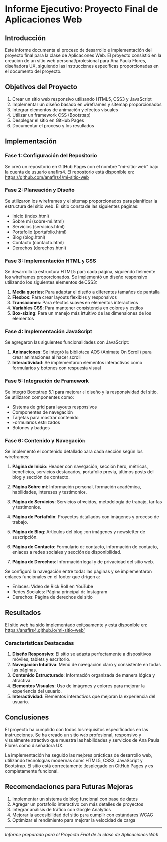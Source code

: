 # Informe Ejecutivo: Proyecto Final de Aplicaciones Web

## Introducción

Este informe documenta el proceso de desarrollo e implementación del proyecto final para la clase de Aplicaciones Web. El proyecto consistió en la creación de un sitio web personal/profesional para Ana Paula Flores, diseñadora UX, siguiendo las instrucciones específicas proporcionadas en el documento del proyecto.

## Objetivos del Proyecto

1. Crear un sitio web responsivo utilizando HTML5, CSS3 y JavaScript
2. Implementar un diseño basado en wireframes y sitemap proporcionados
3. Integrar elementos de animación y efectos visuales
4. Utilizar un framework CSS (Bootstrap)
5. Desplegar el sitio en GitHub Pages
6. Documentar el proceso y los resultados

## Implementación

### Fase 1: Configuración del Repositorio

Se creó un repositorio en GitHub Pages con el nombre "mi-sitio-web" bajo la cuenta de usuario anaflrs4. El repositorio está disponible en: https://github.com/anaflrs4/mi-sitio-web

### Fase 2: Planeación y Diseño

Se utilizaron los wireframes y el sitemap proporcionados para planificar la estructura del sitio web. El sitio consta de las siguientes páginas:

- Inicio (index.html)
- Sobre mí (sobre-mi.html)
- Servicios (servicios.html)
- Portafolio (portafolio.html)
- Blog (blog.html)
- Contacto (contacto.html)
- Derechos (derechos.html)

### Fase 3: Implementación HTML y CSS

Se desarrolló la estructura HTML5 para cada página, siguiendo fielmente los wireframes proporcionados. Se implementó un diseño responsivo utilizando los siguientes elementos de CSS3:

1. **Media queries**: Para adaptar el diseño a diferentes tamaños de pantalla
2. **Flexbox**: Para crear layouts flexibles y responsivos
3. **Transiciones**: Para efectos suaves en elementos interactivos
4. **Variables CSS**: Para mantener consistencia en colores y estilos
5. **Box-sizing**: Para un manejo más intuitivo de las dimensiones de los elementos

### Fase 4: Implementación JavaScript

Se agregaron las siguientes funcionalidades con JavaScript:

1. **Animaciones**: Se integró la biblioteca AOS (Animate On Scroll) para crear animaciones al hacer scroll
2. **Interactividad**: Se implementaron elementos interactivos como formularios y botones con respuesta visual

### Fase 5: Integración de Framework

Se integró Bootstrap 5.1 para mejorar el diseño y la responsividad del sitio. Se utilizaron componentes como:

- Sistema de grid para layouts responsivos
- Componentes de navegación
- Tarjetas para mostrar contenido
- Formularios estilizados
- Botones y badges

### Fase 6: Contenido y Navegación

Se implementó el contenido detallado para cada sección según los wireframes:

1. **Página de Inicio**: Header con navegación, sección hero, métricas, beneficios, servicios destacados, portafolio previa, últimos posts del blog y sección de contacto.

2. **Página Sobre mí**: Información personal, formación académica, habilidades, intereses y testimonios.

3. **Página de Servicios**: Servicios ofrecidos, metodología de trabajo, tarifas y testimonios.

4. **Página de Portafolio**: Proyectos detallados con imágenes y proceso de trabajo.

5. **Página de Blog**: Artículos del blog con imágenes y newsletter de suscripción.

6. **Página de Contacto**: Formulario de contacto, información de contacto, enlaces a redes sociales y sección de disponibilidad.

7. **Página de Derechos**: Información legal y de privacidad del sitio web.

Se configuró la navegación entre todas las páginas y se implementaron enlaces funcionales en el footer que dirigen a:
- Enlaces: Video de Rick Roll en YouTube
- Redes Sociales: Página principal de Instagram
- Derechos: Página de derechos del sitio

## Resultados

El sitio web ha sido implementado exitosamente y está disponible en: https://anaflrs4.github.io/mi-sitio-web/

### Características Destacadas

1. **Diseño Responsivo**: El sitio se adapta perfectamente a dispositivos móviles, tablets y escritorio.
2. **Navegación Intuitiva**: Menú de navegación claro y consistente en todas las páginas.
3. **Contenido Estructurado**: Información organizada de manera lógica y atractiva.
4. **Elementos Visuales**: Uso de imágenes y colores para mejorar la experiencia del usuario.
5. **Interactividad**: Elementos interactivos que mejoran la experiencia del usuario.

## Conclusiones

El proyecto ha cumplido con todos los requisitos especificados en las instrucciones. Se ha creado un sitio web profesional, responsivo y visualmente atractivo que muestra las habilidades y servicios de Ana Paula Flores como diseñadora UX.

La implementación ha seguido las mejores prácticas de desarrollo web, utilizando tecnologías modernas como HTML5, CSS3, JavaScript y Bootstrap. El sitio está correctamente desplegado en GitHub Pages y es completamente funcional.

## Recomendaciones para Futuras Mejoras

1. Implementar un sistema de blog funcional con base de datos
2. Agregar un portafolio interactivo con más detalles de proyectos
3. Integrar análisis de tráfico con Google Analytics
4. Mejorar la accesibilidad del sitio para cumplir con estándares WCAG
5. Optimizar el rendimiento para mejorar la velocidad de carga

---

*Informe preparado para el Proyecto Final de la clase de Aplicaciones Web*

